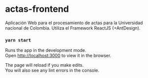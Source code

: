 # actas-frontend
Aplicación Web para el procesamiento de actas para la Universidad nacional de Colombia. Utiliza el Framework ReactJS (+AntDesign). 

### `yarn start`

Runs the app in the development mode.<br />
Open [http://localhost:3000](http://localhost:3000) to view it in the browser.

The page will reload if you make edits.<br />
You will also see any lint errors in the console.
